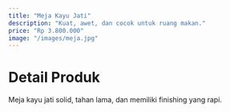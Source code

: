 ```yaml
---
title: "Meja Kayu Jati"
description: "Kuat, awet, dan cocok untuk ruang makan."
price: "Rp 3.800.000"
image: "/images/meja.jpg"
---
```


# Detail Produk

Meja kayu jati solid, tahan lama, dan memiliki finishing yang rapi.
